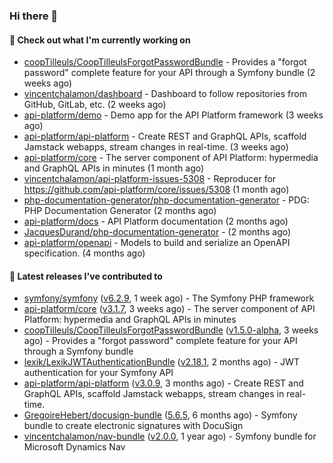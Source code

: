 ### Hi there 👋

#### 👷 Check out what I'm currently working on

- [coopTilleuls/CoopTilleulsForgotPasswordBundle](https://github.com/coopTilleuls/CoopTilleulsForgotPasswordBundle) - Provides a &#34;forgot password&#34; complete feature for your API through a Symfony bundle (2 weeks ago)
- [vincentchalamon/dashboard](https://github.com/vincentchalamon/dashboard) - Dashboard to follow repositories from GitHub, GitLab, etc. (2 weeks ago)
- [api-platform/demo](https://github.com/api-platform/demo) - Demo app for the API Platform framework (3 weeks ago)
- [api-platform/api-platform](https://github.com/api-platform/api-platform) - Create REST and GraphQL APIs, scaffold Jamstack webapps, stream changes in real-time. (3 weeks ago)
- [api-platform/core](https://github.com/api-platform/core) - The server component of API Platform: hypermedia and GraphQL APIs in minutes (1 month ago)
- [vincentchalamon/api-platform-issues-5308](https://github.com/vincentchalamon/api-platform-issues-5308) - Reproducer for https://github.com/api-platform/core/issues/5308 (1 month ago)
- [php-documentation-generator/php-documentation-generator](https://github.com/php-documentation-generator/php-documentation-generator) - PDG: PHP Documentation Generator (2 months ago)
- [api-platform/docs](https://github.com/api-platform/docs) - API Platform documentation (2 months ago)
- [JacquesDurand/php-documentation-generator](https://github.com/JacquesDurand/php-documentation-generator) -  (2 months ago)
- [api-platform/openapi](https://github.com/api-platform/openapi) - Models to build and serialize an OpenAPI specification. (4 months ago)

#### 🔭 Latest releases I've contributed to

- [symfony/symfony](https://github.com/symfony/symfony) ([v6.2.9](https://github.com/symfony/symfony/releases/tag/v6.2.9), 1 week ago) - The Symfony PHP framework
- [api-platform/core](https://github.com/api-platform/core) ([v3.1.7](https://github.com/api-platform/core/releases/tag/v3.1.7), 3 weeks ago) - The server component of API Platform: hypermedia and GraphQL APIs in minutes
- [coopTilleuls/CoopTilleulsForgotPasswordBundle](https://github.com/coopTilleuls/CoopTilleulsForgotPasswordBundle) ([v1.5.0-alpha](https://github.com/coopTilleuls/CoopTilleulsForgotPasswordBundle/releases/tag/v1.5.0-alpha), 3 weeks ago) - Provides a &#34;forgot password&#34; complete feature for your API through a Symfony bundle
- [lexik/LexikJWTAuthenticationBundle](https://github.com/lexik/LexikJWTAuthenticationBundle) ([v2.18.1](https://github.com/lexik/LexikJWTAuthenticationBundle/releases/tag/v2.18.1), 2 months ago) - JWT authentication for your Symfony API
- [api-platform/api-platform](https://github.com/api-platform/api-platform) ([v3.0.9](https://github.com/api-platform/api-platform/releases/tag/v3.0.9), 3 months ago) - Create REST and GraphQL APIs, scaffold Jamstack webapps, stream changes in real-time.
- [GregoireHebert/docusign-bundle](https://github.com/GregoireHebert/docusign-bundle) ([5.6.5](https://github.com/GregoireHebert/docusign-bundle/releases/tag/5.6.5), 6 months ago) - Symfony bundle to create electronic signatures with DocuSign
- [vincentchalamon/nav-bundle](https://github.com/vincentchalamon/nav-bundle) ([v2.0.0](https://github.com/vincentchalamon/nav-bundle/releases/tag/v2.0.0), 1 year ago) - Symfony bundle for Microsoft Dynamics Nav

